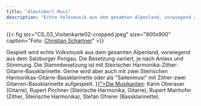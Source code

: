```yaml
---
title: "Almstüberl Musi"
description: "Echte Volksmusik aus dem gesamten Alpenland, vorwiegend aus dem Salzburger Pongau."
---
```


{{< fig src="CS_03_Visitenkarte02-cropped.jpeg" size="900x900" caption="Foto: [Christian Schartner](http://www.christian-schartner.at/)" >}}

<div class="lead">
Gespielt wird echte Volksmusik aus dem gesamten Alpenland, vorwiegend aus dem Salzburger Pongau. Die Besetzung variiert, je nach Anlass und Stimmung. Die Stammbesetzung ist mit Steirischer Harmonika-Zither-Gitarre-Bassklarinette. Gerne wird aber auch mit zwei Steirischen Harmonikas-Gitarre-Bassklarinette oder als "Saitenmusi" mit Zither-zwei Gitarren-Bassklarinette aufgespielt. <a href="{{< ref "über-uns#die-musikantinnen" >}}">Die Musikanten</a>: Karin Oberauer (Gitarre), Rupert Pirchner (Steirische Harmonika, Gitarre), Rupert Mairhofer (Zither, Steirische Harmonika), Stefan Gfrerer (Bassklarinette).
</div>